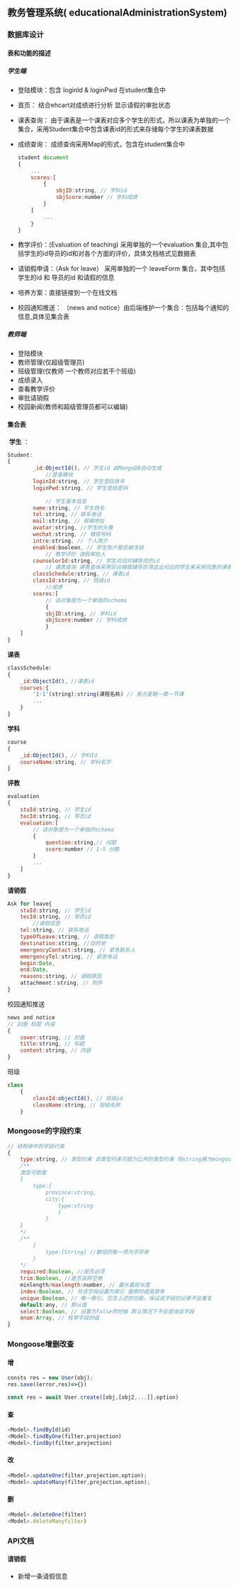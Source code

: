 ## 教务管理系统( educationalAdministrationSystem)

### 数据库设计

#### 表和功能的描述

##### 学生端

- 登陆模块：包含 loginId & loginPwd 在student集合中

- 首页： 结合ehcart对成绩进行分析 显示请假的审批状态

- 课表查询： 由于课表是一个课表对应多个学生的形式，所以课表为单独的一个集合，采用Student集合中包含课表id的形式来存储每个学生的课表数据

- 成绩查询： 成绩查询采用Map的形式，包含在student集合中

  ```js
  student document
  {
      ...
      scores:[
          {
              sbjID:string, // 学科id
              sbjScore:number // 学科成绩
          }
      ]
          ...
      }
  }
  ```

- 教学评价：(Evaluation of teaching) 采用单独的一个evaluation 集合,其中包括学生的id导员的id和对各个方面的评价，具体文档格式见数据表

- 请销假申请：（Ask for leave） 采用单独的一个 leaveForm 集合，其中包括学生的id 和 导员的id 和请假的信息

- 培养方案：直接链接到一个在线文档

- 校园通知推送： （news and notice）由后端维护一个集合：包括每个通知的信息,具体见集合表

##### 教师端

- 登陆模块
- 教师管理(仅超级管理员)
- 班级管理(仅教师 一个教师对应若干个班级)
- 成绩录入
- 查看教学评价
- 审批请销假
- 校园新闻(教师和超级管理员都可以编辑)

#### 集合表

​	**学生** ：

```js
Student:
{
        _id:ObjectId(), // 学生id 由MongoDB自动生成
            //登录模块
        loginId:string, // 学生登陆账号
        loginPwd:string, // 学生登陆密码
            
            // 学生基本信息
        name:string, // 学生姓名
        tel:string, // 联系电话
        mail:string, // 邮箱地址
        avatar:string, //学生的头像
        wechat:string, // 微信号码
        intro:string, // 个人简介
		enabled:boolean, // 学生账户是否被冻结
            // 教学评价 请假审批人
        counselorId:string, // 学生对应的辅导员的id
            // 课表查询 课表查询采用后台根据辅导员筛选出对应的学生来采用同意的课表id赋值
        classSchedule:string, // 课表id
        classId:string, // 班级id
            //成绩
        scores:[
            // 该对象提为一个单独的schema
        	{
            sbjID:string, // 学科id
            sbjScore:number // 学科成绩
       	 	}
    ]
}
```



**课表**

```js
classSchedule:
{
    _id:ObjectId(), //课表id
    courses:{
        '1-1'(string):string(课程名称) // 表示星期一第一节课
       	...
	}
}
```



**学科**

```js
course
{
    _id:ObjectId(), // 学科Id
    courseName:string, // 学科名字
}
```



**评教**

```js
evaluation 
{
    stuId:string, // 学生id
    tecId:string, // 导员id
    evaluation:[
        // 该对象提为一个单独的schema
        {
            question:string,// 问题
            score:number // 1-5 分数
        }
        ...
    ]
}
```

**请销假**

```js
Ask for leave{
    stuId:string, // 学生id
    tecId:string, // 导员id
        //请假信息
    tel:string, // 联系电话
    typeOfLeave:string, // 请假类型
    destination:string, //目的地
    emergencyContact:string, // 紧急联系人
    emergencyTel:string, // 紧急电话
    begin:Date,
    end:Date,
    reasons:string, // 请假原因
    attachment：string, // 附件
}
```



校园通知推送

```js
news and notice
// 封面 标题 内容
{
    cover:string, // 封面
    title:string, // 标题
    content:string, // 内容
}
```



班级

```js
class
    {
        classId:objectId(), // 班级id
        className:string, // 班级名称
    }
```



### Mongoose的字段约束

```js
// 结构体中的字段约束
{
    type:string, // 类型约束 该类型约束可提为公共的类型约束 将string换为mongoose.schema的实例即可
    /**
    类型可嵌套
    {
    	type:{
    		province:string,
    		city:{
    			type:string
    			}
    		}
    }
    */
    /**
        {
        	type:[String] //数组的每一项为字符串
        }
    */
    required:Boolean, //是否必须
    trim:Boolean, //是否去除空格
    minlength/maxlength:number, // 最长最短长度
    index:Boolean, // 将该字段设置为索引 搜索时提高效率
    unique:Boolean, // 唯一索引，包含上述的功能，保证该字段的记录不会重复
    default:any, // 默认值
    select:Boolean, // 设置为false的时候 默认情况下不会查询该字段
    enum:Array, // 枚举字段的值
}
```

### Mongoose增删改查

#### 增

```js
consts res = new User(obj);
res.save((error,res)=>{})

const res = await User.create([obj,[obj2,...]],option)
```

#### 查

```js
<Model>.findById(id)
<Model>.findByOne(filter,projection)
<Model>.findBy(filter,projection)
```

#### 改

```js
<Model>.updateOne(filter,projection,option);
<Model>.updateMany(filter,projection,option);
```

#### 删

```js
<Model>.deleteOne(filter)
<Model>.deleteManyfilter)
```

### API文档

#### 请销假

- 新增一条请假信息

